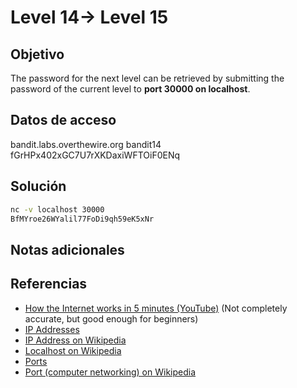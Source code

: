 
# Level 14→ Level 15

## Objetivo
The password for the next level can be retrieved by submitting the password of the current level to **port 30000 on localhost**.
## Datos de acceso
bandit.labs.overthewire.org
bandit14
fGrHPx402xGC7U7rXKDaxiWFTOiF0ENq

## Solución
```bash
nc -v localhost 30000
BfMYroe26WYalil77FoDi9qh59eK5xNr
```
## Notas adicionales

## Referencias
-   [How the Internet works in 5 minutes (YouTube)](https://www.youtube.com/watch?v=7_LPdttKXPc) (Not completely accurate, but good enough for beginners)
-   [IP Addresses](http://computer.howstuffworks.com/web-server5.htm)
-   [IP Address on Wikipedia](https://en.wikipedia.org/wiki/IP_address)
-   [Localhost on Wikipedia](https://en.wikipedia.org/wiki/Localhost)
-   [Ports](http://computer.howstuffworks.com/web-server8.htm)
-   [Port (computer networking) on Wikipedia](https://en.wikipedia.org/wiki/Port_(computer_networking))